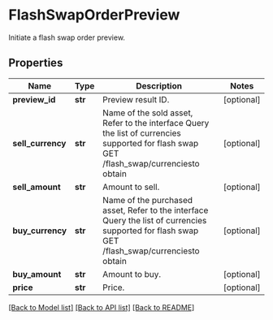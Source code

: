 # FlashSwapOrderPreview

Initiate a flash swap order preview.
## Properties
Name | Type | Description | Notes
------------ | ------------- | ------------- | -------------
**preview_id** | **str** | Preview result ID. | [optional] 
**sell_currency** | **str** | Name of the sold asset,  Refer to the interface Query the list of currencies supported for flash swap GET /flash_swap/currenciesto obtain | [optional] 
**sell_amount** | **str** | Amount to sell. | [optional] 
**buy_currency** | **str** | Name of the purchased asset,  Refer to the interface Query the list of currencies supported for flash swap GET /flash_swap/currenciesto obtain | [optional] 
**buy_amount** | **str** | Amount to buy. | [optional] 
**price** | **str** | Price. | [optional] 

[[Back to Model list]](../README.md#documentation-for-models) [[Back to API list]](../README.md#documentation-for-api-endpoints) [[Back to README]](../README.md)



